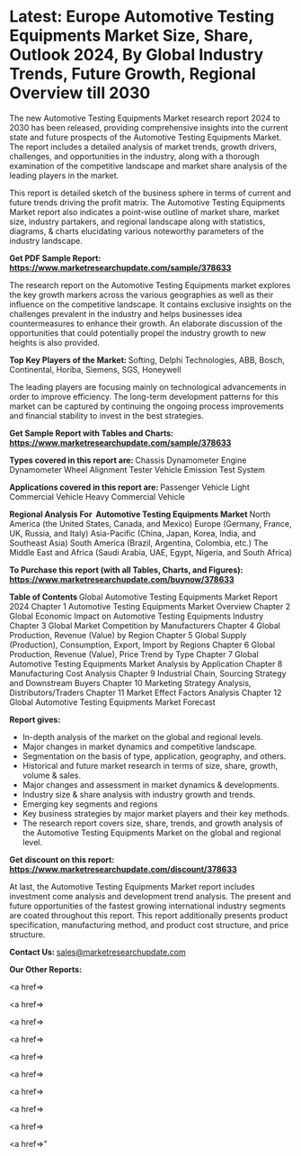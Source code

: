 # Latest: Europe Automotive Testing Equipments Market Size, Share, Outlook 2024, By Global Industry Trends, Future Growth, Regional Overview till 2030

The new Automotive Testing Equipments Market research report 2024 to 2030 has been released, providing comprehensive insights into the current state and future prospects of the Automotive Testing Equipments Market. The report includes a detailed analysis of market trends, growth drivers, challenges, and opportunities in the industry, along with a thorough examination of the competitive landscape and market share analysis of the leading players in the market.

This report is detailed sketch of the business sphere in terms of current and future trends driving the profit matrix. The Automotive Testing Equipments Market report also indicates a point-wise outline of market share, market size, industry partakers, and regional landscape along with statistics, diagrams, &amp; charts elucidating various noteworthy parameters of the industry landscape.

<strong><b>Get PDF Sample Report: <a href=https://www.marketresearchupdate.com/sample/378633>https://www.marketresearchupdate.com/sample/378633</a></b></strong>

The research report on the Automotive Testing Equipments market explores the key growth markers across the various geographies as well as their influence on the competitive landscape. It contains exclusive insights on the challenges prevalent in the industry and helps businesses idea countermeasures to enhance their growth. An elaborate discussion of the opportunities that could potentially propel the industry growth to new heights is also provided.

<strong><b>Top Key Players of the Market:
</b></strong>Softing, Delphi Technologies, ABB, Bosch, Continental, Horiba, Siemens, SGS, Honeywell<strong><b>
</b></strong>

The leading players are focusing mainly on technological advancements in order to improve efficiency. The long-term development patterns for this market can be captured by continuing the ongoing process improvements and financial stability to invest in the best strategies.

<strong><b>Get Sample Report with Tables and Charts: <a href=https://www.marketresearchupdate.com/sample/378633>https://www.marketresearchupdate.com/sample/378633</a></b></strong>

<strong><b>Types covered in this report are:
</b></strong>Chassis Dynamometer
Engine Dynamometer
Wheel Alignment Tester
Vehicle Emission Test System<strong><b>
</b></strong>

<strong><b>Applications covered in this report are:
</b></strong>Passenger Vehicle
Light Commercial Vehicle
Heavy Commercial Vehicle<strong><b>
</b></strong>

<strong><b>Regional Analysis For  Automotive Testing Equipments Market</b></strong><strong><b>
</b></strong>North America (the United States, Canada, and Mexico)
Europe (Germany, France, UK, Russia, and Italy)
Asia-Pacific (China, Japan, Korea, India, and Southeast Asia)
South America (Brazil, Argentina, Colombia, etc.)
The Middle East and Africa (Saudi Arabia, UAE, Egypt, Nigeria, and South Africa)

<strong><b>To Purchase this report (with all Tables, Charts, and Figures): <a href=https://www.marketresearchupdate.com/buynow/378633>https://www.marketresearchupdate.com/buynow/378633</a></b></strong>

<strong><b>Table of Contents</b></strong><strong><b>
</b></strong>Global Automotive Testing Equipments Market Report 2024
Chapter 1 Automotive Testing Equipments Market Overview
Chapter 2 Global Economic Impact on Automotive Testing Equipments Industry
Chapter 3 Global Market Competition by Manufacturers
Chapter 4 Global Production, Revenue (Value) by Region
Chapter 5 Global Supply (Production), Consumption, Export, Import by Regions
Chapter 6 Global Production, Revenue (Value), Price Trend by Type
Chapter 7 Global Automotive Testing Equipments Market Analysis by Application
Chapter 8 Manufacturing Cost Analysis
Chapter 9 Industrial Chain, Sourcing Strategy and Downstream Buyers
Chapter 10 Marketing Strategy Analysis, Distributors/Traders
Chapter 11 Market Effect Factors Analysis
Chapter 12 Global Automotive Testing Equipments Market Forecast

<strong><b>Report gives:</b></strong>

- In-depth analysis of the market on the global and regional levels.
- Major changes in market dynamics and competitive landscape.
- Segmentation on the basis of type, application, geography, and others.
- Historical and future market research in terms of size, share, growth, volume &amp; sales.
- Major changes and assessment in market dynamics &amp; developments.
- Industry size &amp; share analysis with industry growth and trends.
- Emerging key segments and regions
- Key business strategies by major market players and their key methods.
- The research report covers size, share, trends, and growth analysis of the Automotive Testing Equipments Market on the global and regional level.

<strong><b>Get discount on this report: <a href=https://www.marketresearchupdate.com/discount/378633>https://www.marketresearchupdate.com/discount/378633</a></b></strong>

At last, the Automotive Testing Equipments Market report includes investment come analysis and development trend analysis. The present and future opportunities of the fastest growing international industry segments are coated throughout this report. This report additionally presents product specification, manufacturing method, and product cost structure, and price structure.

<strong><b>Contact Us:
</b></strong>sales@marketresearchupdate.com

<strong>Our Other Reports:</strong>

<a href=></a>

<a href=></a>

<a href=></a>

<a href=></a>

<a href=></a>

<a href=></a>

<a href=></a>

<a href=></a>

<a href=></a>

<a href=></a>"
